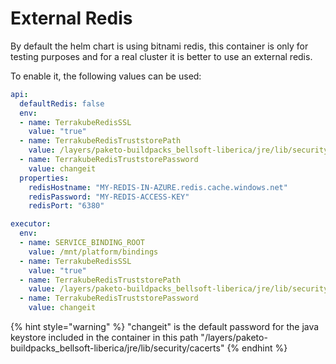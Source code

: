 # External Redis

By default the helm chart is using bitnami redis, this container is only for testing purposes and for a real cluster it is better to use an external redis.

To enable it, the following values can be used:

```yaml
api:
  defaultRedis: false
  env:
  - name: TerrakubeRedisSSL
    value: "true"
  - name: TerrakubeRedisTruststorePath
    value: /layers/paketo-buildpacks_bellsoft-liberica/jre/lib/security/cacerts 
  - name: TerrakubeRedisTruststorePassword
    value: changeit
  properties:
    redisHostname: "MY-REDIS-IN-AZURE.redis.cache.windows.net"
    redisPassword: "MY-REDIS-ACCESS-KEY"
    redisPort: "6380"

executor:
  env:
  - name: SERVICE_BINDING_ROOT
    value: /mnt/platform/bindings
  - name: TerrakubeRedisSSL
    value: "true"
  - name: TerrakubeRedisTruststorePath
    value: /layers/paketo-buildpacks_bellsoft-liberica/jre/lib/security/cacerts 
  - name: TerrakubeRedisTruststorePassword
    value: changeit
```

{% hint style="warning" %}
"changeit" is the default password for the java keystore included in the container in this path "/layers/paketo-buildpacks\_bellsoft-liberica/jre/lib/security/cacerts"
{% endhint %}
